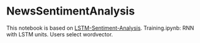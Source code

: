 # NewsSentimentAnalysis

This notebook is based on [LSTM-Sentiment-Analysis](https://github.com/adeshpande3/LSTM-Sentiment-Analysis).
Training.ipynb: RNN with LSTM units. Users select wordvector.
